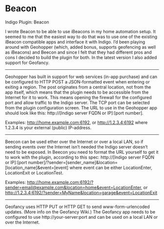Beacon
======

Indigo Plugin: Beacon

I wrote Beacon to be able to use iBeacons in my home automation setup. It seemed to me that the easiest way to do that was to use one of the existing iBeacon compatible apps and interface it with Indigo. I’d been playing around with Geohopper (which, added bonus, supports geofencing as well as iBeacons) and Beecon and since I felt that they had different pros and cons I decided to build the plugin for both. In the latest version I also added support for Geofancy.

---

Geohopper has built in support for web services (in-app purchase) and can be configured to HTTP POST a JSON-formatted event when entering or exiting a region. The post originates from a central location, not from the app itself, which means that the plugin needs to be accessible from the Internet for it to work. This means opening the firewall for the configured port and allow traffic to the Indigo server. The TCP port can be selected from the plugin configuration screen. The URL to use in the Geohopper app should look like this: http://[Indigo server FQDN or IP]:[port number].

Examples: http://home.example.com:6192, or http://1.2.3.4:6192 where 1.2.3.4 is your external (public) IP-address.

---

Beecon can be used ether over the Internet or over a local LAN, so if sending events over the Internet isn’t needed the Indigo server doesn’t need to be exposed. In Beecon you need to format the URL yourself to get it to work with the plugin, according to this spec: http://[Indigo server FQDN or IP]:[port number]/?sender=[sender_name]&location=[location_name]&event=[event] where event can be either LocationEnter, LocationExit or LocationTest.

Examples: http://home.example.com:6192/?sender=email@example.com&location=home&event=LocationEnter, or http://1.2.3.4:6192/?sender=MyName&location=garage&event=LocationExit

---

Geofancy uses HTTP PUT or HTTP GET to send www-form-urlencoded updates. (More info on the Geofancy Wiki.) The Geofancy app needs to be configured to use http://your-server:port and can be used on a local LAN or over the Internet.
